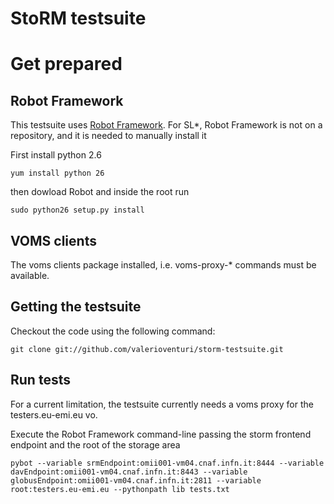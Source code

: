 # StoRM testsuite

# Get prepared


## Robot Framework 

This testsuite uses [Robot Framework](https://code.google.com/p/robotframework/). For SL*, 
Robot Framework is not on a repository, and it is needed to manually install it

First install python 2.6

    yum install python 26

then dowload Robot and inside the root run

    sudo python26 setup.py install

## VOMS clients

The voms clients package installed, i.e. voms-proxy-* commands must be available.

## Getting the testsuite 

Checkout the code using the following command:

    git clone git://github.com/valerioventuri/storm-testsuite.git

## Run tests

For a current limitation, the testsuite currently needs a voms proxy for the testers.eu-emi.eu vo. 

Execute the Robot Framework command-line passing the storm frontend endpoint and the root of the storage area  
        
    pybot --variable srmEndpoint:omii001-vm04.cnaf.infn.it:8444 --variable davEndpoint:omii001-vm04.cnaf.infn.it:8443 --variable globusEndpoint:omii001-vm04.cnaf.infn.it:2811 --variable root:testers.eu-emi.eu --pythonpath lib tests.txt
